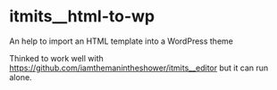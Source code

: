 # itmits__html-to-wp
An help to import an HTML template into a WordPress theme

Thinked to work well with https://github.com/iamthemanintheshower/itmits__editor but it can run alone.

